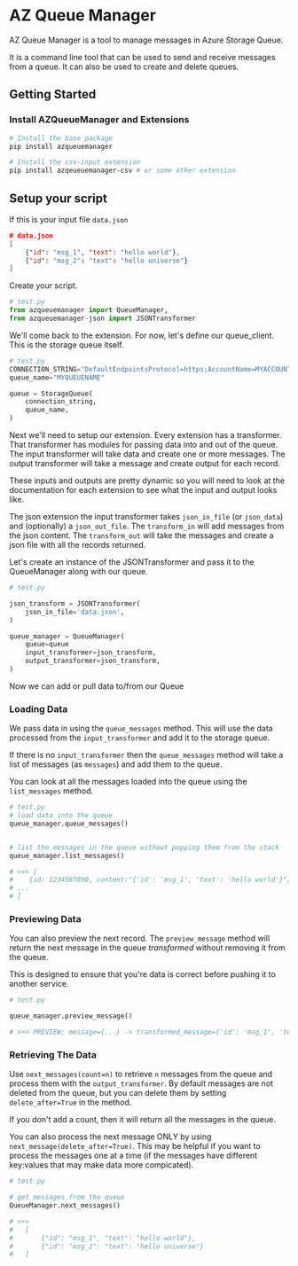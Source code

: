 # AZ Queue Manager

AZ Queue Manager is a tool to manage messages in Azure Storage Queue.

It is a command line tool that can be used to send and receive messages from a queue. It can also be used to create and delete queues.


## Getting Started
### Install AZQueueManager and Extensions
```bash
# Install the base package
pip install azqueuemanager

# Install the csv-input extension
pip install azqeueuemanager-csv # or some other extension
```

## Setup your script

If this is your input file `data.json`
```json
# data.json
[
    {"id": "msg_1", "text": "hello world"},
    {"id": "msg_2": "text": "hello universe"}
]
```
Create your script.

```python
# test.py
from azqueuemanager import QueueManager, 
from azqueuemanager-json import JSONTransformer
```
We'll come back to the extension. For now, let's define our queue_client. This is the storage queue itself.

```python
# test.py
CONNECTION_STRING="DefaultEndpointsProtocol=https;AccountName=MYACCOUNT;AccountKey=MYKEY;EndpointSuffix=core.windows.net" #You'll need your own connection string
queue_name="MYQUEUENAME"

queue = StorageQueue(
    connection_string,
    queue_name,
)
```
Next we'll need to setup our extension. Every extension has a transformer. That transformer has modules for passing data into and out of the queue. The input transformer will take data and create one or more messages. The output transformer will take a message and create output for each record.

 These inputs and outputs are pretty dynamic so you will need to look at the documentation for each extension to see what the input and output looks like.

The json extension the input transformer takes `json_in_file` (or `json_data`) and (optionally) a `json_out_file`. The `transform_in` will add messages from the json content. The `transform_out` will take the messages and create a json file with all the records returned.

Let's create an instance of the JSONTransformer and pass it to the QueueManager along with our queue.

```python
# test.py

json_transform = JSONTransformer(
    json_in_file='data.json',
)

queue_manager = QueueManager(
    queue=queue
    input_transformer=json_transform,
    output_transformer=json_transform,
)
```

Now we can add or pull data to/from our Queue

### Loading Data

We pass data in using the `queue_messages` method. This will use the data processed from the `input_transformer` and add it to the storage queue.

If there is no `input_transformer` then the `queue_messages` method will take a list of messages (as `messages`) and add them to the queue.

You can look at all the messages loaded into the queue using the `list_messages` method.

```python
# test.py
# load data into the queue
queue_manager.queue_messages() 


# list the messages in the queue without popping them from the stack
queue_manager.list_messages() 

# >>> [
#    {id: 1234567890, content:"{'id': 'msg_1', 'text': 'hello world'}"},
# ...
# ]
```

### Previewing Data
You can also preview the next record. The `preview_message` method will return the next message in the queue _transformed_ without removing it from the queue.

This is designed to ensure that you're data is correct before pushing it to another service.

```python 
# test.py 

queue_manager.preview_message()

# >>> PREVIEW: message={...} -> transformed_message={'id': 'msg_1', 'text': 'hello world'}
```

### Retrieving The Data

Use `next_messages(count=n)` to retrieve `n` messages from the queue and process them with the `output_transformer`. By default messages are not deleted from the queue, but you can delete them by setting `delete_after=True` in the method. 

If you don't add a count, then it will return all the messages in the queue.

You can also process the next message ONLY by using `next_message(delete_after=True)`. This may be helpful if you want to process the messages one at a time (if the messages have different key:values that may make data more compicated).

```python
# test.py

# get messages from the queue
QueueManager.next_messages() 

# >>>
#	[
#		{"id": "msg_1", "text": "hello world"},
#		{"id": "msg_2": "text": "hello universe"}
#	]

```
